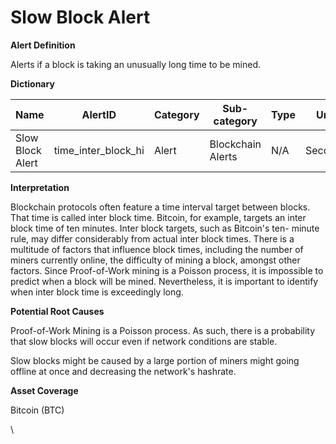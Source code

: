 # Slow Block Alert

**Alert Definition**

Alerts if a block is taking an unusually long time to be mined.

**Dictionary**

| Name             | AlertID                | Category | Sub-category      | Type | Unit    | Interval |
| ---------------- | ---------------------- | -------- | ----------------- | ---- | ------- | -------- |
| Slow Block Alert | time\_inter\_block\_hi | Alert    | Blockchain Alerts | N/A  | Seconds | Ad hoc   |

**Interpretation**

Blockchain protocols often feature a time interval target between blocks. That time is called inter block time. Bitcoin, for example, targets an inter block time of ten minutes. Inter block targets, such as Bitcoin's ten- minute rule, may differ considerably from actual inter block times. There is a multitude of factors that influence block times, including the number of miners currently online, the difficulty of mining a block, amongst other factors. Since Proof-of-Work mining is a Poisson process, it is impossible to predict when a block will be mined. Nevertheless, it is important to identify when inter block time is exceedingly long.

**Potential Root Causes**

Proof-of-Work Mining is a Poisson process. As such, there is a probability that slow blocks will occur even if network conditions are stable.

Slow blocks might be caused by a large portion of miners might going offline at once and decreasing the network's hashrate.

**Asset Coverage**

Bitcoin (BTC)

\
